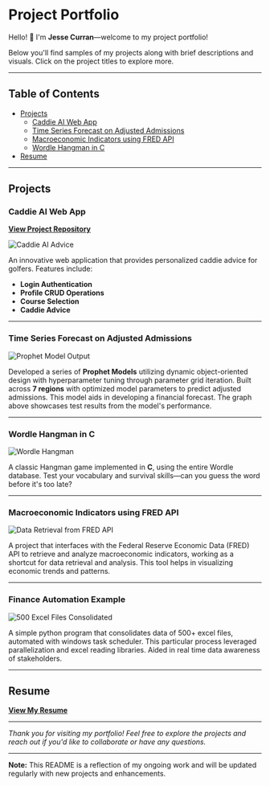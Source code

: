 # Project Portfolio

Hello! 👋 I'm **Jesse Curran**—welcome to my project portfolio!

Below you'll find samples of my projects along with brief descriptions and visuals. Click on the project titles to explore more.

---

## Table of Contents

- [Projects](#projects)
  - [Caddie AI Web App](#caddie-ai-web-app)
  - [Time Series Forecast on Adjusted Admissions](#time-series-forecast-on-adjusted-admissions)
  - [Macroeconomic Indicators using FRED API](#macroeconomic-indicators-using-fred-api)
  - [Wordle Hangman in C](#wordle-hangman-in-c)
- [Resume](#resume)

---

## Projects

### Caddie AI Web App

[**View Project Repository**](https://github.com/jesse-curran/my-programs/tree/main/caddie_ai)

![Caddie AI Advice](https://github.com/user-attachments/assets/d73e56f0-63ab-452b-85db-552413a6d115)

An innovative web application that provides personalized caddie advice for golfers. Features include:

- **Login Authentication**
- **Profile CRUD Operations**
- **Course Selection**
- **Caddie Advice**

---

### Time Series Forecast on Adjusted Admissions

![Prophet Model Output](https://github.com/user-attachments/assets/d0c35902-132c-474b-b289-00c333f8ba5a)

Developed a series of **Prophet Models** utilizing dynamic object-oriented design with hyperparameter tuning through parameter grid iteration. Built across **7 regions** with optimized model parameters to predict adjusted admissions. This model aids in developing a financial forecast. The graph above showcases test results from the model's performance.

---

### Wordle Hangman in C

![Wordle Hangman](https://github.com/user-attachments/assets/c6de6182-e6d0-4b07-b303-7e5edcbba184)

A classic Hangman game implemented in **C**, using the entire Wordle database. Test your vocabulary and survival skills—can you guess the word before it's too late?

---

### Macroeconomic Indicators using FRED API

![Data Retrieval from FRED API](https://github.com/user-attachments/assets/4e18a688-c4d8-4f9d-a6ac-59f696aadb48)

A project that interfaces with the Federal Reserve Economic Data (FRED) API to retrieve and analyze macroeconomic indicators, working as a shortcut for data retrieval and analysis. This tool helps in visualizing economic trends and patterns.

---

### Finance Automation Example

![500 Excel Files Consolidated](https://github.com/user-attachments/assets/04e87f3d-439c-4545-bfcc-2736afe2c814)


A simple python program that consolidates data of 500+ excel files, automated with windows task scheduler. This particular process leveraged parallelization and excel reading libraries. Aided in real time data awareness of stakeholders.

---

## Resume

[**View My Resume**](https://github.com/user-attachments/files/17926085/resume_jessecurran.pdf)


---

*Thank you for visiting my portfolio! Feel free to explore the projects and reach out if you'd like to collaborate or have any questions.*

---

**Note:** This README is a reflection of my ongoing work and will be updated regularly with new projects and enhancements.
